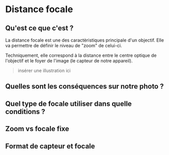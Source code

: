 # Distance focale

## Qu'est ce que c'est ?

La distance focale est une des caractèristiques principale d'un objectif.
Elle va permettre de définir le niveau de "zoom" de celui-ci.

Techniquement, elle correspond à la distance entre le centre optique de l'objectif et le foyer de l'image (le capteur de notre appareil).

> insérer une illustration ici

## Quelles sont les conséquences sur notre photo ?

## Quel type de focale utiliser dans quelle conditions ?

## Zoom vs focale fixe

## Format de capteur et focale
